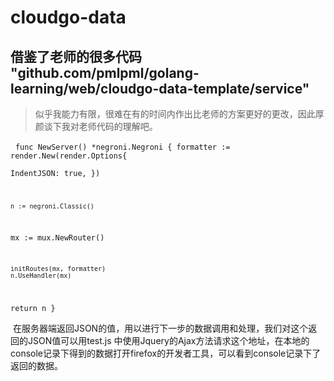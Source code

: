 # cloudgo-data

借鉴了老师的很多代码
"github.com/pmlpml/golang-learning/web/cloudgo-data-template/service"
-
>似乎我能力有限，很难在有的时间内作出比老师的方案更好的更改，因此厚颜谈下我对老师代码的理解吧。

 
<code>func NewServer() *negroni.Negroni {
	formatter := render.New(render.Options{		
  IndentJSON: true,	
  })
  
	n := negroni.Classic()	
  mx := mux.NewRouter()
  
	initRoutes(mx, formatter)
	n.UseHandler(mx)	
  return n
  }</code>
  
  在服务器端返回JSON的值，用以进行下一步的数据调用和处理，我们对这个返回的JSON值可以用test.js 中使用Jquery的Ajax方法请求这个地址，在本地的console记录下得到的数据打开firefox的开发者工具，可以看到console记录下了返回的数据。
 
